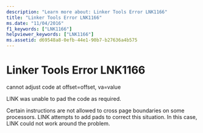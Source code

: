 ```yaml
---
description: "Learn more about: Linker Tools Error LNK1166"
title: "Linker Tools Error LNK1166"
ms.date: "11/04/2016"
f1_keywords: ["LNK1166"]
helpviewer_keywords: ["LNK1166"]
ms.assetid: d69548a8-0efb-44e1-90b7-b27636a4b575
---
```

# Linker Tools Error LNK1166

cannot adjust code at offset=offset, va=value

LINK was unable to pad the code as required.

Certain instructions are not allowed to cross page boundaries on some processors. LINK attempts to add pads to correct this situation. In this case, LINK could not work around the problem.

